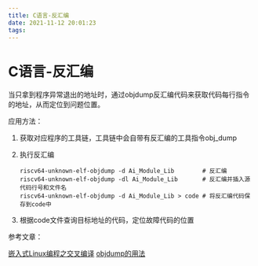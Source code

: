 ```yaml
---
title: C语言-反汇编
date: 2021-11-12 20:01:23
tags:
---
```


# C语言-反汇编

当只拿到程序异常退出的地址时，通过objdump反汇编代码来获取代码每行指令的地址，从而定位到问题位置。

应用方法：

1. 获取对应程序的工具链，工具链中会自带有反汇编的工具指令obj_dump
2. 执行反汇编

    ```shell
    riscv64-unknown-elf-objdump -d Ai_Module_Lib		# 反汇编
    riscv64-unknown-elf-objdump -dl Ai_Module_Lib		# 反汇编并插入源代码行号和文件名
    riscv64-unknown-elf-objdump -d Ai_Module_Lib > code	# 将反汇编代码保存到code中
    ```
3. 根据code文件查询目标地址的代码，定位故障代码的位置

参考文章：

[嵌入式Linux编程之交叉编译](https://www.cnblogs.com/zyly/p/14826438.html)
[objdump的用法](https://ivanzz1001.github.io/records/post/linux/2018/04/09/linux-objdump)